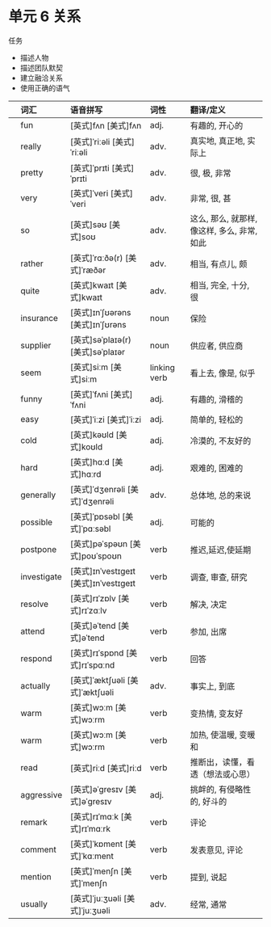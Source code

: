 # **单元** **6** 关系

任务

- 描述人物
- 描述团队默契
- 建立融洽关系
- 使用正确的语气

|      | 词汇        | 语音拼写                              | 词性         | 翻译/定义                                    |
| :--- | :---------- | :------------------------------------ | :----------- | :------------------------------------------- |
|      | fun         | [英式]fʌn [美式]fʌn                   | adj.         | 有趣的, 开心的                               |
|      | really      | [英式]ˈriːəli [美式]ˈriːəli           | adv.         | 真实地, 真正地, 实际上                       |
|      | pretty      | [英式]ˈprɪti [美式]ˈprɪti             | adv.         | 很, 极, 非常                                 |
|      | very        | [英式]ˈveri [美式]ˈveri               | adv.         | 非常, 很, 甚                                 |
|      | so          | [英式]səʊ [美式]soʊ                   | adv.         | 这么, 那么, 就那样, 像这样, 多么, 非常, 如此 |
|      | rather      | [英式]ˈrɑːðə(r) [美式]ˈræðər          | adv.         | 相当, 有点儿, 颇                             |
|      | quite       | [英式]kwaɪt [美式]kwaɪt               | adv.         | 相当, 完全, 十分, 很                         |
|      | insurance   | [英式]ɪnˈʃʊərəns [美式]ɪnˈʃʊrəns      | noun         | 保险                                         |
|      | supplier    | [英式]səˈplaɪə(r) [美式]səˈplaɪər     | noun         | 供应者, 供应商                               |
|      | seem        | [英式]siːm [美式]siːm                 | linking verb | 看上去, 像是, 似乎                           |
|      | funny       | [英式]ˈfʌni [美式]ˈfʌni               | adj.         | 有趣的, 滑稽的                               |
|      | easy        | [英式]ˈiːzi [美式]ˈiːzi               | adj.         | 简单的, 轻松的                               |
|      | cold        | [英式]kəʊld [美式]koʊld               | adj.         | 冷漠的, 不友好的                             |
|      | hard        | [英式]hɑːd [美式]hɑːrd                | adj.         | 艰难的, 困难的                               |
|      | generally   | [英式]ˈdʒenrəli [美式]ˈdʒenrəli       | adv.         | 总体地, 总的来说                             |
|      | possible    | [英式]ˈpɒsəbl [美式]ˈpɑːsəbl          | adj.         | 可能的                                       |
|      | postpone    | [英式]pəˈspəʊn [美式]poʊˈspoʊn        | verb         | 推迟,延迟,使延期                             |
|      | investigate | [英式]ɪnˈvestɪɡeɪt [美式]ɪnˈvestɪɡeɪt | verb         | 调查, 审查, 研究                             |
|      | resolve     | [英式]rɪˈzɒlv [美式]rɪˈzɑːlv          | verb         | 解决, 决定                                   |
|      | attend      | [英式]əˈtend [美式]əˈtend             | verb         | 参加, 出席                                   |
|      | respond     | [英式]rɪˈspɒnd [美式]rɪˈspɑːnd        | verb         | 回答                                         |
|      | actually    | [英式]ˈæktʃuəli [美式]ˈæktʃuəli       | adv.         | 事实上, 到底                                 |
|      | warm        | [英式]wɔːm [美式]wɔːrm                | verb         | 变热情, 变友好                               |
|      | warm        | [英式]wɔːm [美式]wɔːrm                | verb         | 加热, 使温暖, 变暖和                         |
|      | read        | [英式]riːd [美式]riːd                 | verb         | 推断出，读懂，看透（想法或心思）             |
|      | aggressive  | [英式]əˈɡresɪv [美式]əˈɡresɪv         | adj.         | 挑衅的, 有侵略性的, 好斗的                   |
|      | remark      | [英式]rɪˈmɑːk [美式]rɪˈmɑːrk          | verb         | 评论                                         |
|      | comment     | [英式]ˈkɒment [美式]ˈkɑːment          | verb         | 发表意见, 评论                               |
|      | mention     | [英式]ˈmenʃn [美式]ˈmenʃn             | verb         | 提到, 说起                                   |
|      | usually     | [英式]ˈjuːʒuəli [美式]ˈjuːʒuəli       | adv.         | 经常, 通常                                   |